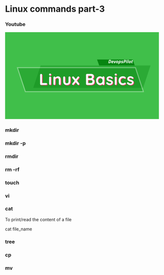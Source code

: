 # Linux commands part-3

### Youtube

[![Tamil Linux commands part-3](/content/linux/tutorials/images/linux-basics.png)](https://www.youtube.com/watch?v=i89LcsPcz88)

### mkdir

### mkdir -p

### rmdir

### rm -rf

### touch

### vi

### cat
To print/read the content of a file

cat file_name

### tree

### cp

### mv
